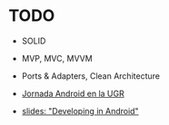 TODO
====

* SOLID
* MVP, MVC, MVVM
* Ports & Adapters, Clean Architecture


* [Jornada Android en la UGR](https://www.youtube.com/watch?feature=player_embedded&v=x3IzvvAj-8M)
* [slides: "Developing in Android"](https://docs.google.com/presentation/d/1TcakbadCuIJtNJHJwR-u1Ei4p7baayTj5hkxbtFLnHA/pub?start=false&loop=false&delayms=3000&slide=id.p)